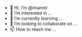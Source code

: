- 👋 Hi, I’m @imanml
- 👀 I’m interested in ...
- 🌱 I’m currently learning ...
- 💞️ I’m looking to collaborate on ...
- 📫 How to reach me ...

<!---
imanml/imanml is a ✨ special ✨ repository because its `README.md` (this file) appears on your GitHub profile.
You can click the Preview link to take a look at your changes.
--->
